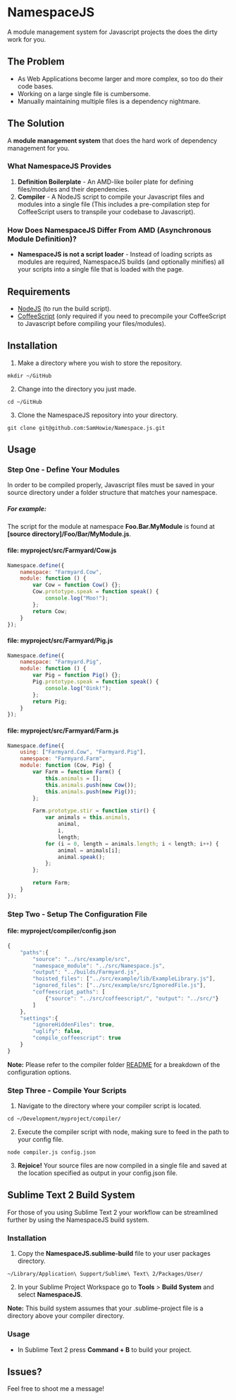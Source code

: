 # NamespaceJS

A module management system for Javascript projects the does the dirty work for you.


## The Problem

* As Web Applications become larger and more complex, so too do their code bases.
* Working on a large single file is cumbersome. 
* Manually maintaining multiple files is a dependency nightmare.


## The Solution

A **module management system** that does the hard work of dependency management for you.


### What NamespaceJS Provides

1. **Definition Boilerplate** - An AMD-like boiler plate for defining files/modules and their dependencies.
2. **Compiler** - A NodeJS script to compile your Javascript files and modules into a single file (This includes a pre-compilation step for CoffeeScript users to transpile your codebase to Javascript).


### How Does NamespaceJS Differ From AMD (Asynchronous Module Definition)?

* **NamespaceJS is not a script loader** - Instead of loading scripts as modules are required, NamespaceJS builds (and optionally minifies) all your scripts into a single file that is loaded with the page.


## Requirements

* [NodeJS](http://nodejs.org/) (to run the build script).
* [CoffeeScript](http://coffeescript.org/) (only required if you need to precompile your CoffeeScript to Javascript before compiling your files/modules).


## Installation

1. Make a directory where you wish to store the repository.
```
mkdir ~/GitHub
```
2. Change into the directory you just made.
```
cd ~/GitHub
```
3. Clone the NamespaceJS repository into your directory.
```
git clone git@github.com:SamHowie/Namespace.js.git
```


## Usage

### Step One - Define Your Modules

In order to be compiled properly, Javascript files must be saved in your source directory under a folder structure that matches your namespace.

##### For example: 

The script for the module at namespace **Foo.Bar.MyModule** is found at **[source directory]/Foo/Bar/MyModule.js**.

#### **file:** myproject/src/Farmyard/Cow.js
```javascript
Namespace.define({
    namespace: "Farmyard.Cow",
    module: function () {
        var Cow = function Cow() {};
        Cow.prototype.speak = function speak() {
            console.log("Moo!");
        };
        return Cow;
    }
});
```

#### **file:** myproject/src/Farmyard/Pig.js
```javascript
Namespace.define({
    namespace: "Farmyard.Pig",
    module: function () {
        var Pig = function Pig() {};
        Pig.prototype.speak = function speak() {
            console.log("Oink!");
        };
        return Pig;
    }
});
```

#### **file:** myproject/src/Farmyard/Farm.js
```javascript
Namespace.define({
    using: ["Farmyard.Cow", "Farmyard.Pig"],
    namespace: "Farmyard.Farm",
    module: function (Cow, Pig) {
        var Farm = function Farm() {
            this.animals = [];
            this.animals.push(new Cow());
            this.animals.push(new Pig());
        };

        Farm.prototype.stir = function stir() {
            var animals = this.animals,
                animal,
                i,
                length;
            for (i = 0, length = animals.length; i < length; i++) {
                animal = animals[i];
                animal.speak();
            };
        };

        return Farm;
    }
});
```


### Step Two - Setup The Configuration File

#### **file:** myproject/compiler/config.json
```javascript
{
    "paths":{
        "source": "../src/example/src",
        "namespace_module": "../src/Namespace.js",
        "output": "../builds/Farmyard.js",
        "hoisted_files": ["../src/example/lib/ExampleLibrary.js"],
        "ignored_files": ["../src/example/src/IgnoredFile.js"],
        "coffeescript_paths": [
            {"source": "../src/coffeescript/", "output": "../src/"}
        ]
    },
    "settings":{
        "ignoreHiddenFiles": true,
        "uglify": false,
        "compile_coffeescript": true
    }
}
```
**Note:** Please refer to the compiler folder [README](https://github.com/SamHowie/Namespace.js/blob/master/compiler/README.md) for a breakdown of the configuration options.


### Step Three - Compile Your Scripts

1. Navigate to the directory where your compiler script is located.
```
cd ~/Development/myproject/compiler/
```
2. Execute the compiler script with node, making sure to feed in the path to your config file.
```
node compiler.js config.json
```
3. **Rejoice!** Your source files are now compiled in a single file and saved at the location specified as output in your config.json file.

## Sublime Text 2 Build System

For those of you using Sublime Text 2 your workflow can be streamlined further by using the NamespaceJS build system.


### Installation

1. Copy the **NamespaceJS.sublime-build** file to your user packages directory.
```
~/Library/Application\ Support/Sublime\ Text\ 2/Packages/User/
```
2. In your Sublime Project Workspace go to **Tools** > **Build System** and select **NamespaceJS**.

**Note:** This build system assumes that your .sublime-project file is a directory above your compiler directory.


### Usage

* In Sublime Text 2 press **Command + B** to build your project.

## Issues?

Feel free to shoot me a message!